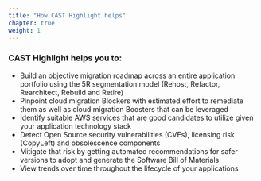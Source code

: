 ```yaml
---
title: "How CAST Highlight helps"
chapter: true
weight: 1
---
```


### CAST Highlight helps you to:

- Build an objective migration roadmap across an entire application portfolio using the 5R segmentation model (Rehost, Refactor, Rearchitect, Rebuild and Retire)
- Pinpoint cloud migration Blockers with estimated effort to remediate them as well as cloud migration Boosters that can be leveraged
- Identify suitable AWS services that are good candidates to utilize given your application technology stack
- Detect Open Source security vulnerabilities (CVEs), licensing risk (CopyLeft) and obsolescence components
- Mitigate that risk by getting automated recommendations for safer versions to adopt and generate the Software Bill of Materials
- View trends over time throughout the lifecycle of your applications